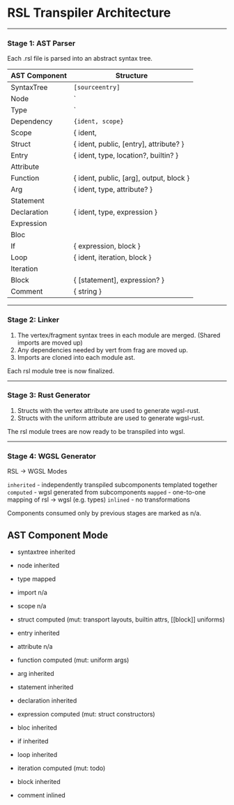 # RSL Transpiler Architecture
---
### Stage 1: AST Parser
Each .rsl file is parsed into an abstract syntax tree.

| AST Component | Structure |
|---|---|
| SyntaxTree | `[sourceentry]` |
| Node | `|comment, import, struct, function|` |
| Type | `|all supported types|` |
| Dependency | `{ident, scope}` |
| Scope | { ident, || module{ident}, common || }
| Struct | { ident, public, [entry], attribute? }
| Entry | { ident, type, location?, builtin? }
| Attribute | || vertex, transport, uniform, custom{ident} ||
| Function | { ident, public, [arg], output, block }
| Arg | { ident, type, attribute? }
| Statement | || declaration, naked{expression} ||
| Declaration | { ident, type, expression }
| Expression | || line{string}, bloc ||
| Bloc | || if, loop ||
| If | { expression, block }
| Loop | { ident, iteration, block }
| Iteration | || TODO range{u32, u32}, TODO array{ident}, infinite ||
| Block | { [statement], expression? }
| Comment | { string }

---
### Stage 2: Linker
1.  The vertex/fragment syntax trees in each module are merged.
    (Shared imports are moved up)
3.  Any dependencies needed by vert from frag are moved up.
4.  Imports are cloned into each module ast.

Each rsl module tree is now finalized.

---
### Stage 3: Rust Generator

1. Structs with the vertex attribute are used to generate wgsl-rust.
2. Structs with the uniform attribute are used to generate wgsl-rust.

The rsl module trees are now ready to be transpiled into wgsl.

---
### Stage 4: WGSL Generator

RSL &rarr; WGSL Modes


`inherited` - independently transpiled subcomponents templated together
`computed` - wgsl generated from subcomponents
`mapped` - one-to-one mapping of rsl -> wgsl (e.g. types)
`inlined` - no transformations

Components consumed only by previous stages are marked as n/a.

 AST Component       Mode
 -----------------------------------------------------
 - syntaxtree        inherited
 - node              inherited

 - type              mapped
 - import            n/a
 - scope             n/a
 - struct            computed (mut: transport layouts, builtin attrs, [[block]] uniforms)
 - entry             inherited
 - attribute         n/a
 - function          computed (mut: uniform args)
 - arg               inherited
 - statement         inherited
 - declaration       inherited
 - expression        computed (mut: struct constructors)
 - bloc              inherited
 - if                inherited
 - loop              inherited
 - iteration         computed (mut: todo)
 - block             inherited
 - comment           inlined